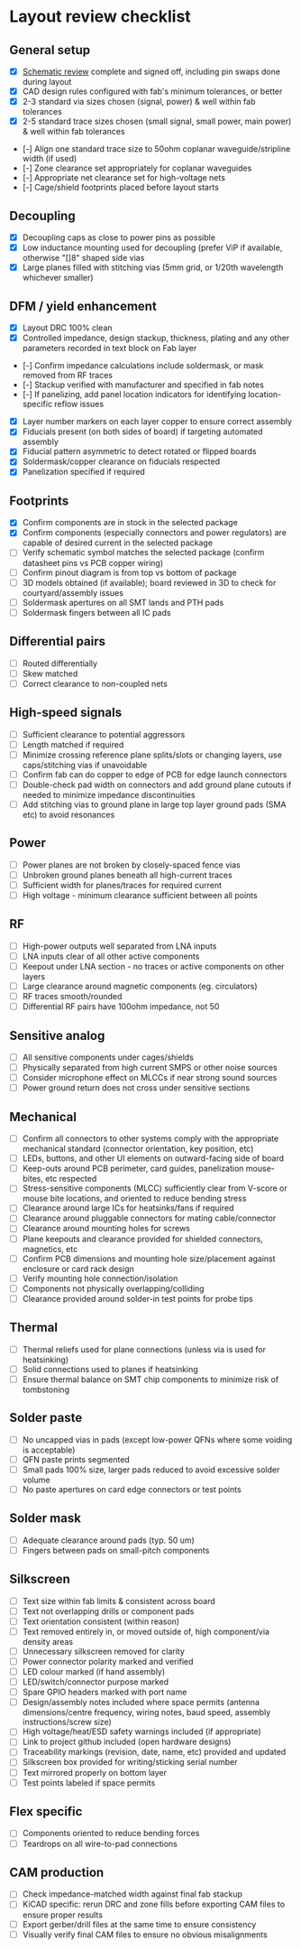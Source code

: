 # Layout review checklist

## General setup

* [x] [Schematic review](schematic-checklist.md) complete and signed off, including pin swaps done during layout
* [x] CAD design rules configured with fab's minimum tolerances, or better
* [x] 2-3 standard via sizes chosen (signal, power) & well within fab tolerances
* [x] 2-5 standard trace sizes chosen (small signal, small power, main power) & well within fab tolerances
* [-] Align one standard trace size to 50ohm coplanar waveguide/stripline width (if used)
* [-] Zone clearance set appropriately for coplanar waveguides
* [-] Appropriate net clearance set for high-voltage nets
* [-] Cage/shield footprints placed before layout starts

## Decoupling

* [x] Decoupling caps as close to power pins as possible
* [x] Low inductance mounting used for decoupling (prefer ViP if available, otherwise "[]8" shaped side vias
* [x] Large planes filled with stitching vias (5mm grid, or 1/20th wavelength whichever smaller)

## DFM / yield enhancement

* [x] Layout DRC 100% clean
* [x] Controlled impedance, design stackup, thickness, plating and any other parameters recorded in text block on Fab layer
* [-] Confirm impedance calculations include soldermask, or mask removed from RF traces
* [-] Stackup verified with manufacturer and specified in fab notes
* [-] If panelizing, add panel location indicators for identifying location-specific reflow issues
* [x] Layer number markers on each layer copper to ensure correct assembly
* [x] Fiducials present (on both sides of board) if targeting automated assembly
* [x] Fiducial pattern asymmetric to detect rotated or flipped boards
* [x] Soldermask/copper clearance on fiducials respected
* [x] Panelization specified if required

## Footprints

* [x] Confirm components are in stock in the selected package
* [x] Confirm components (especially connectors and power regulators) are capable of desired current in the selected package
* [ ] Verify schematic symbol matches the selected package (confirm datasheet pins vs PCB copper wiring)
* [ ] Confirm pinout diagram is from top vs bottom of package
* [ ] 3D models obtained (if available); board reviewed in 3D to check for courtyard/assembly issues
* [ ] Soldermask apertures on all SMT lands and PTH pads
* [ ] Soldermask fingers between all IC pads

## Differential pairs
* [ ] Routed differentially
* [ ] Skew matched
* [ ] Correct clearance to non-coupled nets

## High-speed signals

* [ ] Sufficient clearance to potential aggressors
* [ ] Length matched if required
* [ ] Minimize crossing reference plane splits/slots or changing layers, use caps/stitching vias if unavoidable
* [ ] Confirm fab can do copper to edge of PCB for edge launch connectors
* [ ] Double-check pad width on connectors and add ground plane cutouts if needed to minimize impedance discontinuities
* [ ] Add stitching vias to ground plane in large top layer ground pads (SMA etc) to avoid resonances

## Power
* [ ] Power planes are not broken by closely-spaced fence vias
* [ ] Unbroken ground planes beneath all high-current traces
* [ ] Sufficient width for planes/traces for required current
* [ ] High voltage - minimum clearance sufficient between all points

## RF
* [ ] High-power outputs well separated from LNA inputs
* [ ] LNA inputs clear of all other active components
* [ ] Keepout under LNA section - no traces or active components on other layers
* [ ] Large clearance around magnetic components (eg. circulators)
* [ ] RF traces smooth/rounded
* [ ] Differential RF pairs have 100ohm impedance, not 50

## Sensitive analog
* [ ] All sensitive components under cages/shields
* [ ] Physically separated from high current SMPS or other noise sources
* [ ] Consider microphone effect on MLCCs if near strong sound sources
* [ ] Power ground return does not cross under sensitive sections

## Mechanical
* [ ] Confirm all connectors to other systems comply with the appropriate mechanical standard (connector orientation, key position, etc)
* [ ] LEDs, buttons, and other UI elements on outward-facing side of board
* [ ] Keep-outs around PCB perimeter, card guides, panelization mouse-bites, etc respected
* [ ] Stress-sensitive components (MLCC) sufficiently clear from V-score or mouse bite locations, and oriented to reduce
bending stress
* [ ] Clearance around large ICs for heatsinks/fans if required
* [ ] Clearance around pluggable connectors for mating cable/connector
* [ ] Clearance around mounting holes for screws
* [ ] Plane keepouts and clearance provided for shielded connectors, magnetics, etc
* [ ] Confirm PCB dimensions and mounting hole size/placement against enclosure or card rack design
* [ ] Verify mounting hole connection/isolation
* [ ] Components not physically overlapping/colliding
* [ ] Clearance provided around solder-in test points for probe tips

## Thermal

* [ ] Thermal reliefs used for plane connections (unless via is used for heatsinking)
* [ ] Solid connections used to planes if heatsinking
* [ ] Ensure thermal balance on SMT chip components to minimize risk of tombstoning

## Solder paste

* [ ] No uncapped vias in pads (except low-power QFNs where some voiding is acceptable)
* [ ] QFN paste prints segmented
* [ ] Small pads 100% size, larger pads reduced to avoid excessive solder volume
* [ ] No paste apertures on card edge connectors or test points

## Solder mask

* [ ] Adequate clearance around pads (typ. 50 um)
* [ ] Fingers between pads on small-pitch components

## Silkscreen

* [ ] Text size within fab limits & consistent across board
* [ ] Text not overlapping drills or component pads
* [ ] Text orientation consistent (within reason)
* [ ] Text removed entirely in, or moved outside of, high component/via density areas
* [ ] Unnecessary silkscreen removed for clarity
* [ ] Power connector polarity marked and verified
* [ ] LED colour marked (if hand assembly)
* [ ] LED/switch/connector purpose marked
* [ ] Spare GPIO headers marked with port name
* [ ] Design/assembly notes included where space permits (antenna dimensions/centre frequency, wiring notes, baud speed, assembly instructions/screw size)
* [ ] High voltage/heat/ESD safety warnings included (if appropriate)
* [ ] Link to project github included (open hardware designs)
* [ ] Traceability markings (revision, date, name, etc) provided and updated
* [ ] Silkscreen box provided for writing/sticking serial number
* [ ] Text mirrored properly on bottom layer
* [ ] Test points labeled if space permits

## Flex specific
* [ ] Components oriented to reduce bending forces
* [ ] Teardrops on all wire-to-pad connections

## CAM production
* [ ] Check impedance-matched width against final fab stackup
* [ ] KiCAD specific: rerun DRC and zone fills before exporting CAM files to ensure proper results
* [ ] Export gerber/drill files at the same time to ensure consistency
* [ ] Visually verify final CAM files to ensure no obvious misalignments
